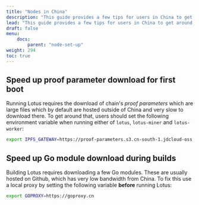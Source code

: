 ```yaml
---
title: "Nodes in China"
description: "This guide provides a few tips for users in China to get around some of the bandwidth issues or slowness they can suffer when building and running Lotus."
lead: "This guide provides a few tips for users in China to get around some of the bandwidth issues or slowness they can suffer when building and running Lotus."
draft: false
menu:
    docs:
        parent: "node-set-up"
weight: 294
toc: true
---
```


## Speed up proof parameter download for first boot

Running Lotus requires the download of chain's _proof parameters_ which are large files which by default are hosted outside of China and very slow to download there. To get around that, users should set the following environment variable when running either of `lotus`, `lotus-miner` and `lotus-worker`:

```sh
export IPFS_GATEWAY=https://proof-parameters.s3.cn-south-1.jdcloud-oss.com/ipfs/
```

## Speed up Go module download during builds

Building Lotus requires downloading a few Go modules. These are usually hosted on Github, which has very low bandwidth from China. To fix this use a local proxy by setting the following variable **before** running Lotus:

```sh
export GOPROXY=https://goproxy.cn
```
